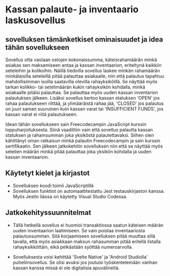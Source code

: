 # Kassan palaute- ja inventaario laskusovellus

## sovelluksen tämänketkiset ominaisuudet ja idea tähän sovellukseen
Sovellus otta vastaan ostojen kokonaissumma, käteisrahamäärän minkä asiakas sen maksamiseen antaa ja kassan inventaarion, eriteltynä kaikkiin seteleihin ja kolikoihin.
Näillä tiedoilla sovellus laskee minkän rahamäärän minkälaisilla seteleillä pitää palauttaa asiakaalle, niin että palautus tapahtuu mahdollisimman isoilla
saatavilla olevilla rahayksiköillä. Se näyttää myös tarkan kolikko- tai setelimäärän kukin rahayksikön kohdalla, minkä asiakaalle pitäisi palauttaa.
Se palauttaa myös uuden kassan inventarion palautuksen jälkeen. Lisäksi sovellus kertoo kassan statuksen 'OPEN' jos rahaa palautukseen riittää, ja ylimääräistä rahaa jää,
'CLOSED' jos palautus on juuri saman suuruinen kuin kassan varat tai 'INSUFFICIENT FUNDS', jos kassan varat ei riitä palautukseen.

Idean tähän sovellukseen sain Freecodecampin JavaScript kurssin loppuharjoituksesta. Siinä vaadittiin vain että sovellus palautta kassan statuksen ja rahamsumman joka yksiköstä
palautettavaksi. Siihen olen kähittänyt oman ratkaisun minkä palautin Freecodecampin ja sain kurssin sertifikaatin.
Sen jälkeen jatkokehitin sovelluksen niin että se näyttää myös setelien määrän minkä pitää palauttaa joka yksikön kohdalla ja uuden kassan inventaarion.

## Käytetyt kielet ja kirjastot
- Sovelluksen koodi toimii JavaScriptillä
- Sovelluksen funktiot on automaattitestattu Jest testauskirjaston kanssa. Myös Jestin liäosa on käytetty Visual Studio Codessa.

## Jatkokehityssuunnitelmat
- Tällä hetkellä sovellus ei huomioi transaktiossa saatun käteisen määrän uuden inventaarion laatimiseen. Se vain poistaa inventaariosta palautussumman.
Sitä korjaamiseen sovelluksen pitää muuttaa sillä tavalla, että myös asiakkaan maksun rahasumman pitää eritellä listalla rahayksikköttäin,
eikä pelkästään syöttää numeroarvolla.

- Sovelluksesta voisi kehittää 'Svelte Native' ja 'Android Studiolla' puheliinsovellus. Se olisi avuksi jos joutuisi työskentelemään
  vanhan kassan kanssa missä ei ole digitalisia apuvälineitä. 

